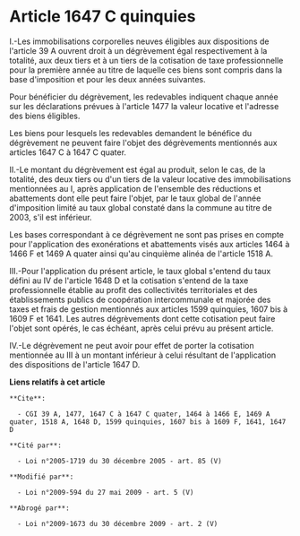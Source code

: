 # Article 1647 C quinquies

I.-Les immobilisations corporelles neuves éligibles aux dispositions de l'article 39 A ouvrent droit à un dégrèvement égal
respectivement à la totalité, aux deux tiers et à un tiers de la cotisation de taxe professionnelle pour la première année au
titre de laquelle ces biens sont compris dans la base d'imposition et pour les deux années suivantes. 

Pour bénéficier du dégrèvement, les redevables indiquent chaque année sur les déclarations prévues à l'article 1477 la valeur
locative et l'adresse des biens éligibles. 

Les biens pour lesquels les redevables demandent le bénéfice du dégrèvement ne peuvent faire l'objet des dégrèvements
mentionnés aux articles 1647 C à 1647 C quater. 

II.-Le montant du dégrèvement est égal au produit, selon le cas, de la totalité, des deux tiers ou d'un tiers de la valeur
locative des immobilisations mentionnées au I, après application de l'ensemble des réductions et abattements dont elle peut
faire l'objet, par le taux global de l'année d'imposition limité au taux global constaté dans la commune au titre de 2003,
s'il est inférieur. 

Les bases correspondant à ce dégrèvement ne sont pas prises en compte pour l'application des exonérations et abattements
visés aux articles 1464 à 1466 F et 1469 A quater ainsi qu'au cinquième alinéa de l'article 1518 A. 

III.-Pour l'application du présent article, le taux global s'entend du taux défini au IV de l'article 1648 D et la cotisation
s'entend de la taxe professionnelle établie au profit des collectivités territoriales et des établissements publics de
coopération intercommunale et majorée des taxes et frais de gestion mentionnés aux articles 1599 quinquies, 1607 bis à 1609 F
et 1641. Les autres dégrèvements dont cette cotisation peut faire l'objet sont opérés, le cas échéant, après celui prévu au
présent article. 

IV.-Le dégrèvement ne peut avoir pour effet de porter la cotisation mentionnée au III à un montant inférieur à celui
résultant de l'application des dispositions de l'article 1647 D.

**Liens relatifs à cet article**

	**Cite**:

	  - CGI 39 A, 1477, 1647 C à 1647 C quater, 1464 à 1466 E, 1469 A quater, 1518 A, 1648 D, 1599 quinquies, 1607 bis à 1609 F, 1641, 1647 D

	**Cité par**:

	  - Loi n°2005-1719 du 30 décembre 2005 - art. 85 (V)

	**Modifié par**:

	  - Loi n°2009-594 du 27 mai 2009 - art. 5 (V)

	**Abrogé par**:

	  - Loi n°2009-1673 du 30 décembre 2009 - art. 2 (V)
